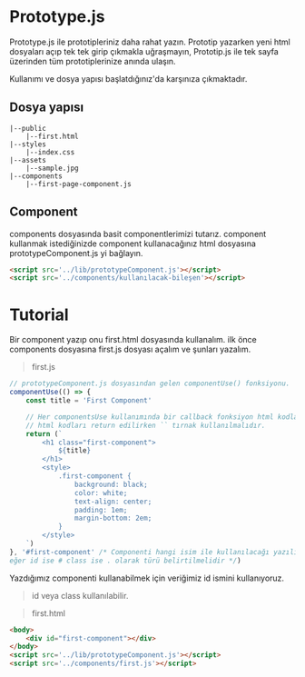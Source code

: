 # Prototype.js

Prototype.js ile prototipleriniz daha rahat yazın.
Prototip yazarken yeni html dosyaları açıp tek tek girip çıkmakla uğraşmayın,
Prototip.js ile tek sayfa üzerinden tüm prototiplerinize anında ulaşın.

Kullanımı ve dosya yapısı başlatdığınız'da karşınıza çıkmaktadır.

## Dosya yapısı

```
|--public
    |--first.html  
|--styles
    |--index.css  
|--assets
    |--sample.jpg  
|--components 
    |--first-page-component.js  
```

## Component

components dosyasında basit componentlerimizi tutarız.
component kullanmak istediğinizde component kullanacağınız html dosyasına
prototypeComponent.js yi bağlayın.

```html
<script src='../lib/prototypeComponent.js'></script>
<script src='../components/kullanılacak-bileşen'></script>
```

# Tutorial

Bir component yazıp onu first.html dosyasında kullanalım.
ilk önce components dosyasına first.js dosyası açalım ve şunları yazalım.

> first.js

```javascript
// prototypeComponent.js dosyasından gelen componentUse() fonksiyonu.
componentUse(() => {
    const title = 'First Component'

    // Her componentsUse kullanımında bir callback fonksiyon html kodlarını return etmelidir.
    // html kodları return edilirken `` tırnak kullanılmalıdır.
    return (`
        <h1 class="first-component">
            ${title}
        </h1>
        <style>
            .first-component {
                background: black;
                color: white;
                text-align: center;
                padding: 1em;
                margin-bottom: 2em;
            }
        </style>
    `)
}, '#first-component' /* Componenti hangi isim ile kullanılacağı yazılır.
eğer id ise # class ise . olarak türü belirtilmelidir */)
```

Yazdığımız componenti kullanabilmek için veriğimiz id ismini kullanıyoruz.
> id veya class kullanılabilir.

> first.html

``` html
<body>
    <div id="first-component"></div>
</body>
<script src='../lib/prototypeComponent.js'></script>
<script src='../components/first.js'></script>
```